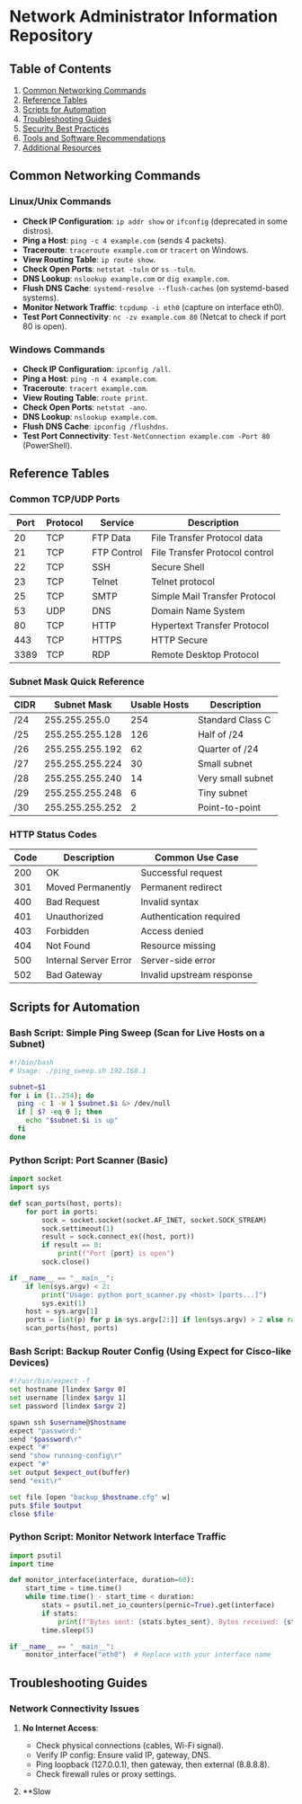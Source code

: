 # Network Administrator Information Repository

## Table of Contents
1. [Common Networking Commands](#common-networking-commands)
2. [Reference Tables](#reference-tables)
3. [Scripts for Automation](#scripts-for-automation)
4. [Troubleshooting Guides](#troubleshooting-guides)
5. [Security Best Practices](#security-best-practices)
6. [Tools and Software Recommendations](#tools-and-software-recommendations)
7. [Additional Resources](#additional-resources)

## Common Networking Commands

### Linux/Unix Commands
- **Check IP Configuration**: `ip addr show` or `ifconfig` (deprecated in some distros).
- **Ping a Host**: `ping -c 4 example.com` (sends 4 packets).
- **Traceroute**: `traceroute example.com` or `tracert` on Windows.
- **View Routing Table**: `ip route show`.
- **Check Open Ports**: `netstat -tuln` or `ss -tuln`.
- **DNS Lookup**: `nslookup example.com` or `dig example.com`.
- **Flush DNS Cache**: `systemd-resolve --flush-caches` (on systemd-based systems).
- **Monitor Network Traffic**: `tcpdump -i eth0` (capture on interface eth0).
- **Test Port Connectivity**: `nc -zv example.com 80` (Netcat to check if port 80 is open).

### Windows Commands
- **Check IP Configuration**: `ipconfig /all`.
- **Ping a Host**: `ping -n 4 example.com`.
- **Traceroute**: `tracert example.com`.
- **View Routing Table**: `route print`.
- **Check Open Ports**: `netstat -ano`.
- **DNS Lookup**: `nslookup example.com`.
- **Flush DNS Cache**: `ipconfig /flushdns`.
- **Test Port Connectivity**: `Test-NetConnection example.com -Port 80` (PowerShell).

## Reference Tables

### Common TCP/UDP Ports
| Port | Protocol | Service          | Description                  |
|------|----------|------------------|------------------------------|
| 20   | TCP     | FTP Data        | File Transfer Protocol data |
| 21   | TCP     | FTP Control     | File Transfer Protocol control |
| 22   | TCP     | SSH             | Secure Shell                |
| 23   | TCP     | Telnet          | Telnet protocol             |
| 25   | TCP     | SMTP            | Simple Mail Transfer Protocol |
| 53   | UDP     | DNS             | Domain Name System          |
| 80   | TCP     | HTTP            | Hypertext Transfer Protocol |
| 443  | TCP     | HTTPS           | HTTP Secure                 |
| 3389 | TCP     | RDP             | Remote Desktop Protocol     |

### Subnet Mask Quick Reference
| CIDR | Subnet Mask      | Usable Hosts | Description          |
|------|------------------|--------------|----------------------|
| /24  | 255.255.255.0   | 254         | Standard Class C    |
| /25  | 255.255.255.128 | 126         | Half of /24         |
| /26  | 255.255.255.192 | 62          | Quarter of /24      |
| /27  | 255.255.255.224 | 30          | Small subnet        |
| /28  | 255.255.255.240 | 14          | Very small subnet   |
| /29  | 255.255.255.248 | 6           | Tiny subnet         |
| /30  | 255.255.255.252 | 2           | Point-to-point      |

### HTTP Status Codes
| Code | Description                  | Common Use Case              |
|------|------------------------------|------------------------------|
| 200  | OK                          | Successful request          |
| 301  | Moved Permanently           | Permanent redirect          |
| 400  | Bad Request                 | Invalid syntax              |
| 401  | Unauthorized                | Authentication required     |
| 403  | Forbidden                   | Access denied               |
| 404  | Not Found                   | Resource missing            |
| 500  | Internal Server Error       | Server-side error           |
| 502  | Bad Gateway                 | Invalid upstream response   |

## Scripts for Automation

### Bash Script: Simple Ping Sweep (Scan for Live Hosts on a Subnet)
```bash
#!/bin/bash
# Usage: ./ping_sweep.sh 192.168.1

subnet=$1
for i in {1..254}; do
  ping -c 1 -W 1 $subnet.$i &> /dev/null
  if [ $? -eq 0 ]; then
    echo "$subnet.$i is up"
  fi
done
```

### Python Script: Port Scanner (Basic)
```python
import socket
import sys

def scan_ports(host, ports):
    for port in ports:
        sock = socket.socket(socket.AF_INET, socket.SOCK_STREAM)
        sock.settimeout(1)
        result = sock.connect_ex((host, port))
        if result == 0:
            print(f"Port {port} is open")
        sock.close()

if __name__ == "__main__":
    if len(sys.argv) < 2:
        print("Usage: python port_scanner.py <host> [ports...]")
        sys.exit(1)
    host = sys.argv[1]
    ports = [int(p) for p in sys.argv[2:]] if len(sys.argv) > 2 else range(1, 1025)
    scan_ports(host, ports)
```

### Bash Script: Backup Router Config (Using Expect for Cisco-like Devices)
```bash
#!/usr/bin/expect -f
set hostname [lindex $argv 0]
set username [lindex $argv 1]
set password [lindex $argv 2]

spawn ssh $username@$hostname
expect "password:"
send "$password\r"
expect "#"
send "show running-config\r"
expect "#"
set output $expect_out(buffer)
send "exit\r"

set file [open "backup_$hostname.cfg" w]
puts $file $output
close $file
```

### Python Script: Monitor Network Interface Traffic
```python
import psutil
import time

def monitor_interface(interface, duration=60):
    start_time = time.time()
    while time.time() - start_time < duration:
        stats = psutil.net_io_counters(pernic=True).get(interface)
        if stats:
            print(f"Bytes sent: {stats.bytes_sent}, Bytes received: {stats.bytes_recv}")
        time.sleep(5)

if __name__ == "__main__":
    monitor_interface("eth0")  # Replace with your interface name
```

## Troubleshooting Guides

### Network Connectivity Issues
1. **No Internet Access**:
   - Check physical connections (cables, Wi-Fi signal).
   - Verify IP config: Ensure valid IP, gateway, DNS.
   - Ping loopback (127.0.0.1), then gateway, then external (8.8.8.8).
   - Check firewall rules or proxy settings.

2. **Slow